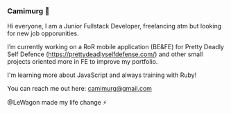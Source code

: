 ### Camimurg 🌙 

Hi everyone, I am a Junior Fullstack Developer, freelancing atm but looking for new job opporunities.

I’m currently working on a RoR mobile application (BE&FE) for Pretty Deadly Self Defence (https://prettydeadlyselfdefense.com/) and other small projects oriented more in FE to improve my portfolio.

I'm learning more about JavaScript and always training with Ruby!

You can reach me out here: camimurg@gmail.com

@LeWagon made my life change ⚡️ 

